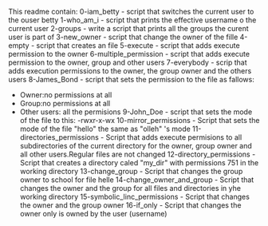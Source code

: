 This readme contain: 0-iam_betty - script that switches the current user to the ouser betty
1-who_am_i - script that prints the effective username o the current user
2-groups - write a script that prints all the groups the curent user is part of
3-new_owner - script that change the owner of the fille
4-empty - script that creates an file
5-execute - script that adds execute permission to the owner
6-multiple_permission - script that adds execute permission to the owner, group and other users
7-everybody - scrip that adds execution permissions to the owner, the group owner and the others users
8-James_Bond - script that sets the permission to the file as fallows:
- Owner:no permissions at all
- Group:no permissions at all
- Other users: all the permisions
9-John_Doe - script that sets the mode of the file to this:
-rwxr-x-wx
10-mirror_permissions - Script that sets the mode of the file "hello" the same as "olleh" 's mode
11-directories_permissions - Script that adds execute permisions to all subdirectories of the current directory for the owner, group owner and all other users.Regular files are not changed
12-directory_permissions - Script that creates a directory caled "my_dir" with permissions 751 in the working directory
13-change_group - Script that changes the group owner to school for file helle
14-change_owner_and_group - Script that changes the owner and the group for all files and directories in yhe working directory
15-symbolic_linc_permissions - Script that changes the owner and the group owner
16-if_only - Script that changes the owner only is owned by the user (username)